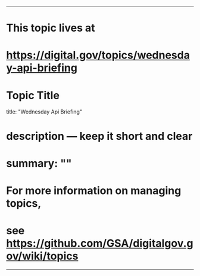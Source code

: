
---
# This topic lives at
# https://digital.gov/topics/wednesday-api-briefing

# Topic Title
title: "Wednesday Api Briefing"

# description — keep it short and clear
# summary: ""


# For more information on managing topics,
# see https://github.com/GSA/digitalgov.gov/wiki/topics
---